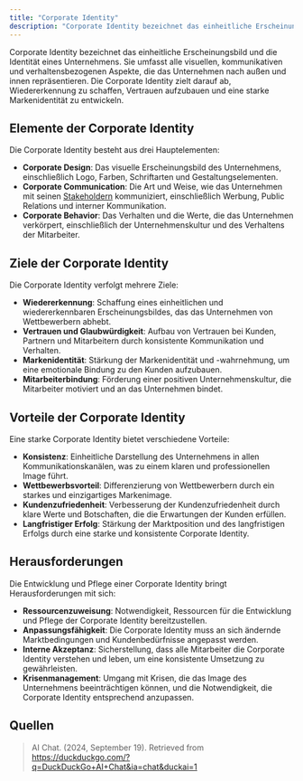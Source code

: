 ```yaml
---
title: "Corporate Identity"
description: "Corporate Identity bezeichnet das einheitliche Erscheinungsbild und die Identität eines Unternehmens. Sie umfasst visuelle, kommunikative und verhaltensbezogene Aspekte zur Repräsentation nach außen und innen. Ziele sind Wiedererkennung, Vertrauensaufbau und Markenstärkung. Elemente sind Corporate Design, Corporate Communication und Corporate Behavior. Vorteile umfassen Konsistenz und Wettbewerbsvorteile."
---
```


Corporate Identity bezeichnet das einheitliche Erscheinungsbild und die Identität eines Unternehmens. Sie umfasst alle visuellen, kommunikativen und verhaltensbezogenen Aspekte, die das Unternehmen nach außen und innen repräsentieren. Die Corporate Identity zielt darauf ab, Wiedererkennung zu schaffen, Vertrauen aufzubauen und eine starke Markenidentität zu entwickeln.

## Elemente der Corporate Identity

Die Corporate Identity besteht aus drei Hauptelementen:

- **Corporate Design**: Das visuelle Erscheinungsbild des Unternehmens, einschließlich Logo, Farben, Schriftarten und Gestaltungselementen.
- **Corporate Communication**: Die Art und Weise, wie das Unternehmen mit seinen [Stakeholdern](/open-fidup/lerninhalte/stakeholder-analyse) kommuniziert, einschließlich Werbung, Public Relations und interner Kommunikation.
- **Corporate Behavior**: Das Verhalten und die Werte, die das Unternehmen verkörpert, einschließlich der Unternehmenskultur und des Verhaltens der Mitarbeiter.

## Ziele der Corporate Identity

Die Corporate Identity verfolgt mehrere Ziele:

- **Wiedererkennung**: Schaffung eines einheitlichen und wiedererkennbaren Erscheinungsbildes, das das Unternehmen von Wettbewerbern abhebt.
- **Vertrauen und Glaubwürdigkeit**: Aufbau von Vertrauen bei Kunden, Partnern und Mitarbeitern durch konsistente Kommunikation und Verhalten.
- **Markenidentität**: Stärkung der Markenidentität und -wahrnehmung, um eine emotionale Bindung zu den Kunden aufzubauen.
- **Mitarbeiterbindung**: Förderung einer positiven Unternehmenskultur, die Mitarbeiter motiviert und an das Unternehmen bindet.

## Vorteile der Corporate Identity

Eine starke Corporate Identity bietet verschiedene Vorteile:

- **Konsistenz**: Einheitliche Darstellung des Unternehmens in allen Kommunikationskanälen, was zu einem klaren und professionellen Image führt.
- **Wettbewerbsvorteil**: Differenzierung von Wettbewerbern durch ein starkes und einzigartiges Markenimage.
- **Kundenzufriedenheit**: Verbesserung der Kundenzufriedenheit durch klare Werte und Botschaften, die die Erwartungen der Kunden erfüllen.
- **Langfristiger Erfolg**: Stärkung der Marktposition und des langfristigen Erfolgs durch eine starke und konsistente Corporate Identity.

## Herausforderungen

Die Entwicklung und Pflege einer Corporate Identity bringt Herausforderungen mit sich:

- **Ressourcenzuweisung**: Notwendigkeit, Ressourcen für die Entwicklung und Pflege der Corporate Identity bereitzustellen.
- **Anpassungsfähigkeit**: Die Corporate Identity muss an sich ändernde Marktbedingungen und Kundenbedürfnisse angepasst werden.
- **Interne Akzeptanz**: Sicherstellung, dass alle Mitarbeiter die Corporate Identity verstehen und leben, um eine konsistente Umsetzung zu gewährleisten.
- **Krisenmanagement**: Umgang mit Krisen, die das Image des Unternehmens beeinträchtigen können, und die Notwendigkeit, die Corporate Identity entsprechend anzupassen.

## Quellen

> AI Chat. (2024, September 19). Retrieved from https://duckduckgo.com/?q=DuckDuckGo+AI+Chat&ia=chat&duckai=1